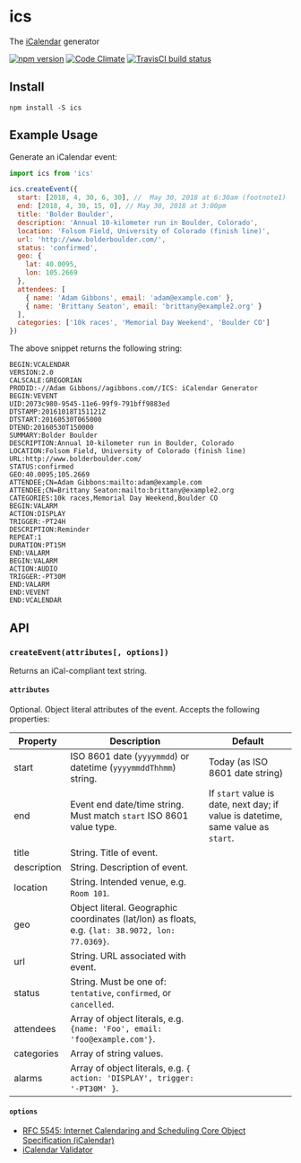 ics
==================

The [iCalendar](http://tools.ietf.org/html/rfc5545) generator

[![npm version](https://badge.fury.io/js/ics.svg)](http://badge.fury.io/js/ics)
[![Code Climate](https://codeclimate.com/github/adamgibbons/ics/badges/gpa.svg)](https://codeclimate.com/github/adamgibbons/ics)
[![TravisCI build status](https://travis-ci.org/adamgibbons/ics.svg?branch=master)](https://travis-ci.org/adamgibbons/ics.svg?branch=master)

## Install

`npm install -S ics`

## Example Usage

Generate an iCalendar event:

```javascript
import ics from 'ics'

ics.createEvent({
  start: [2018, 4, 30, 6, 30], //  May 30, 2018 at 6:30am (footnote1)
  end: [2018, 4, 30, 15, 0], // May 30, 2018 at 3:00pm
  title: 'Bolder Boulder',
  description: 'Annual 10-kilometer run in Boulder, Colorado',
  location: 'Folsom Field, University of Colorado (finish line)',
  url: 'http://www.bolderboulder.com/',
  status: 'confirmed',
  geo: {
    lat: 40.0095,
    lon: 105.2669
  },
  attendees: [
    { name: 'Adam Gibbons', email: 'adam@example.com' },
    { name: 'Brittany Seaton', email: 'brittany@example2.org' }
  ],
  categories: ['10k races', 'Memorial Day Weekend', 'Boulder CO']
})
```

The above snippet returns the following string:

```
BEGIN:VCALENDAR
VERSION:2.0
CALSCALE:GREGORIAN
PRODID:-//Adam Gibbons//agibbons.com//ICS: iCalendar Generator
BEGIN:VEVENT
UID:2073c980-9545-11e6-99f9-791bff9883ed
DTSTAMP:20161018T151121Z
DTSTART:20160530T065000
DTEND:20160530T150000
SUMMARY:Bolder Boulder
DESCRIPTION:Annual 10-kilometer run in Boulder, Colorado
LOCATION:Folsom Field, University of Colorado (finish line)
URL:http://www.bolderboulder.com/
STATUS:confirmed
GEO:40.0095;105.2669
ATTENDEE;CN=Adam Gibbons:mailto:adam@example.com
ATTENDEE;CN=Brittany Seaton:mailto:brittany@example2.org
CATEGORIES:10k races,Memorial Day Weekend,Boulder CO
BEGIN:VALARM
ACTION:DISPLAY
TRIGGER:-PT24H
DESCRIPTION:Reminder
REPEAT:1
DURATION:PT15M
END:VALARM
BEGIN:VALARM
ACTION:AUDIO
TRIGGER:-PT30M
END:VALARM
END:VEVENT
END:VCALENDAR

```

## API

### `createEvent(attributes[, options])`

Returns an iCal-compliant text string.

#### `attributes`

Optional. Object literal attributes of the event. Accepts the following properties:

| Property      | Description   | Default  |
| ------------- | ------------- | ----------
| start         | ISO 8601 date (`yyyymmdd`) or datetime (`yyyymmddThhmm`) string. | Today (as ISO 8601 date string)
| end           | Event end date/time string. Must match `start` ISO 8601 value type. | If `start` value is date, next day; if value is datetime, same value as `start`.
| title         | String. Title of event.
| description   | String. Description of event.
| location      | String. Intended venue, e.g. `Room 101`.
| geo           | Object literal. Geographic coordinates (lat/lon) as floats, e.g. `{lat: 38.9072, lon: 77.0369}`.
| url           | String. URL associated with event.
| status        | String. Must be one of: `tentative`, `confirmed`, or `cancelled`.
| attendees     | Array of object literals, e.g. `{name: 'Foo', email: 'foo@example.com'}`.
| categories    | Array of string values.
| alarms        | Array of object literals, e.g. `{ action: 'DISPLAY', trigger: '-PT30M' }`.

#### `options`

- [RFC 5545: Internet Calendaring and Scheduling Core Object Specification (iCalendar)](http://tools.ietf.org/html/rfc5545)
- [iCalendar Validator](http://icalendar.org/validator.html#results)
